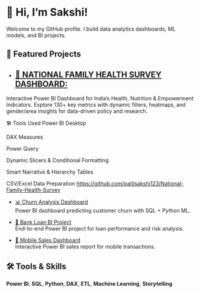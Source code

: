 # 👋 Hi, I’m Sakshi!

Welcome to my GitHub profile. I build data analytics dashboards, ML models, and BI projects.

## 📌 Featured Projects

- ## [🔗 NATIONAL FAMILY HEALTH SURVEY DASHBOARD:](https://github.com/patilsakshi123/National-Family-Health-Survey)  
Interactive Power BI Dashboard for India’s Health, Nutrition & Empowerment Indicators. Explore 130+ key metrics with dynamic filters, heatmaps, and gender/area insights for data-driven policy and research.

🛠️ Tools Used
Power BI Desktop

DAX Measures

Power Query

Dynamic Slicers & Conditional Formatting

Smart Narrative & Hierarchy Tables

CSV/Excel Data Preparation
https://github.com/patilsakshi123/National-Family-Health-Survey



- [📊 Churn Analysis Dashboard](https://github.com/YourUsername/Churn-Analysis-Dashboard)  
  Power BI dashboard predicting customer churn with SQL + Python ML.

- [💼 Bank Loan BI Project](https://github.com/YourUsername/Bank-Loan-Analysis)  
  End-to-end Power BI project for loan performance and risk analysis.

- [📱 Mobile Sales Dashboard](https://github.com/YourUsername/Mobile-Sales-Analysis)  
  Interactive Power BI sales report for mobile transactions.

## 🛠️ Tools & Skills

**Power BI**, **SQL**, **Python**, **DAX**, **ETL**, **Machine Learning**, **Storytelling**

